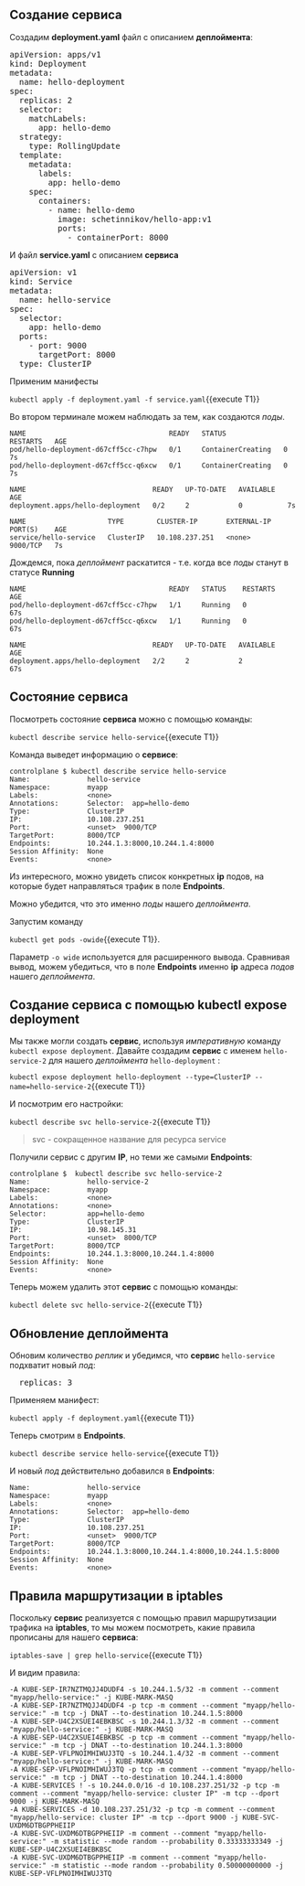 ## Создание сервиса

Создадим **deployment.yaml** файл с описанием **деплоймента**: 

<pre class="file" data-filename="./deployment.yaml" data-target="replace">
apiVersion: apps/v1
kind: Deployment
metadata:
  name: hello-deployment
spec:
  replicas: 2
  selector:
    matchLabels:
      app: hello-demo
  strategy:
    type: RollingUpdate
  template:
    metadata:
      labels:
        app: hello-demo
    spec:
      containers:
        - name: hello-demo
          image: schetinnikov/hello-app:v1
          ports:
            - containerPort: 8000
</pre>

И файл **service.yaml** с описанием **сервиса** 

<pre class="file" data-filename="./service.yaml" data-target="replace">
apiVersion: v1
kind: Service
metadata:
  name: hello-service
spec:
  selector:
    app: hello-demo
  ports:
    - port: 9000
      targetPort: 8000
  type: ClusterIP
</pre>

Применим манифесты

`kubectl apply -f deployment.yaml -f service.yaml`{{execute T1}}

Во втором терминале можем наблюдать за тем, как создаются *поды*. 

```
NAME                                   READY   STATUS              RESTARTS   AGE
pod/hello-deployment-d67cff5cc-c7hpw   0/1     ContainerCreating   0          7s
pod/hello-deployment-d67cff5cc-q6xcw   0/1     ContainerCreating   0          7s

NAME                               READY   UP-TO-DATE   AVAILABLE   AGE
deployment.apps/hello-deployment   0/2     2            0           7s

NAME                    TYPE        CLUSTER-IP       EXTERNAL-IP   PORT(S)    AGE
service/hello-service   ClusterIP   10.108.237.251   <none>        9000/TCP   7s
```

Дождемся, пока *деплоймент* раскатится - т.е. когда все *поды* станут в статусе **Running**

```
NAME                                   READY   STATUS    RESTARTS   AGE
pod/hello-deployment-d67cff5cc-c7hpw   1/1     Running   0          67s
pod/hello-deployment-d67cff5cc-q6xcw   1/1     Running   0          67s

NAME                               READY   UP-TO-DATE   AVAILABLE   AGE
deployment.apps/hello-deployment   2/2     2            2           67s
```

## Состояние сервиса

Посмотреть состояние **сервиса** можно с помощью команды: 

`kubectl describe service hello-service`{{execute T1}}

Команда выведет информацию о **сервисе**:

```
controlplane $ kubectl describe service hello-service
Name:              hello-service
Namespace:         myapp
Labels:            <none>
Annotations:       Selector:  app=hello-demo
Type:              ClusterIP
IP:                10.108.237.251
Port:              <unset>  9000/TCP
TargetPort:        8000/TCP
Endpoints:         10.244.1.3:8000,10.244.1.4:8000
Session Affinity:  None
Events:            <none>
```

Из интересного, можно увидеть список конкретных **ip** подов, на которые будет направляться трафик в поле **Endpoints**.

Можно убедится, что это именно *поды* нашего *деплоймента*. 

Запустим команду 

`kubectl get pods -owide`{{execute T1}}. 

Параметр `-o wide` используется для расширенного вывода. Сравнивая вывод, можем убедиться, что в поле **Endpoints** именно **ip** адреса *подов* нашего *деплоймента*.

## Создание сервиса с помощью kubectl expose deployment

Мы также могли создать **сервис**, используя *императивную* команду `kubectl expose deployment`. Давайте создадим **сервис** с именем `hello-service-2` для нашего *деплоймента* `hello-deployment` : 

`kubectl expose deployment hello-deployment --type=ClusterIP --name=hello-service-2`{{execute T1}}

И посмотрим его настройки:

`kubectl describe svc hello-service-2`{{execute T1}}

> svc - сокращенное название для ресурса service

Получили сервис с другим **IP**, но теми же самыми **Endpoints**:

```
controlplane $  kubectl describe svc hello-service-2
Name:              hello-service-2
Namespace:         myapp
Labels:            <none>
Annotations:       <none>
Selector:          app=hello-demo
Type:              ClusterIP
IP:                10.98.145.31
Port:              <unset>  8000/TCP
TargetPort:        8000/TCP
Endpoints:         10.244.1.3:8000,10.244.1.4:8000
Session Affinity:  None
Events:            <none>
```

Теперь можем удалить этот **сервис** с помощью команды:

`kubectl delete svc hello-service-2`{{execute T1}}

## Обновление деплоймента

Обновим количество *реплик* и убедимся, что **сервис** `hello-service` подхватит новый *под*:

<pre class="file" data-filename="./deployment.yaml" data-target="insert" data-marker="  replicas: 2">
  replicas: 3</pre>

Применяем манифест:

`kubectl apply -f deployment.yaml`{{execute T1}}

Теперь смотрим в **Endpoints**.

`kubectl describe service hello-service`{{execute T1}}

И новый *под* действительно добавился в **Endpoints**:

```
Name:              hello-service
Namespace:         myapp
Labels:            <none>
Annotations:       Selector:  app=hello-demo
Type:              ClusterIP
IP:                10.108.237.251
Port:              <unset>  9000/TCP
TargetPort:        8000/TCP
Endpoints:         10.244.1.3:8000,10.244.1.4:8000,10.244.1.5:8000
Session Affinity:  None
Events:            <none>
```

## Правила маршрутизации в iptables

Поскольку **сервис** реализуется с помощью правил маршрутизации трафика на **iptables**, то мы можем посмотреть, какие правила прописаны для нашего **сервиса**:

`iptables-save | grep hello-service`{{execute T1}}

И видим правила:

```
-A KUBE-SEP-IR7NZTMQJJ4DUDF4 -s 10.244.1.5/32 -m comment --comment "myapp/hello-service:" -j KUBE-MARK-MASQ
-A KUBE-SEP-IR7NZTMQJJ4DUDF4 -p tcp -m comment --comment "myapp/hello-service:" -m tcp -j DNAT --to-destination 10.244.1.5:8000
-A KUBE-SEP-U4C2XSUEI4EBKBSC -s 10.244.1.3/32 -m comment --comment "myapp/hello-service:" -j KUBE-MARK-MASQ
-A KUBE-SEP-U4C2XSUEI4EBKBSC -p tcp -m comment --comment "myapp/hello-service:" -m tcp -j DNAT --to-destination 10.244.1.3:8000
-A KUBE-SEP-VFLPNOIMHIWUJ3TQ -s 10.244.1.4/32 -m comment --comment "myapp/hello-service:" -j KUBE-MARK-MASQ
-A KUBE-SEP-VFLPNOIMHIWUJ3TQ -p tcp -m comment --comment "myapp/hello-service:" -m tcp -j DNAT --to-destination 10.244.1.4:8000
-A KUBE-SERVICES ! -s 10.244.0.0/16 -d 10.108.237.251/32 -p tcp -m comment --comment "myapp/hello-service: cluster IP" -m tcp --dport 9000 -j KUBE-MARK-MASQ
-A KUBE-SERVICES -d 10.108.237.251/32 -p tcp -m comment --comment "myapp/hello-service: cluster IP" -m tcp --dport 9000 -j KUBE-SVC-UXDM6DTBGPPHEIIP
-A KUBE-SVC-UXDM6DTBGPPHEIIP -m comment --comment "myapp/hello-service:" -m statistic --mode random --probability 0.33333333349 -j KUBE-SEP-U4C2XSUEI4EBKBSC
-A KUBE-SVC-UXDM6DTBGPPHEIIP -m comment --comment "myapp/hello-service:" -m statistic --mode random --probability 0.50000000000 -j KUBE-SEP-VFLPNOIMHIWUJ3TQ
```

